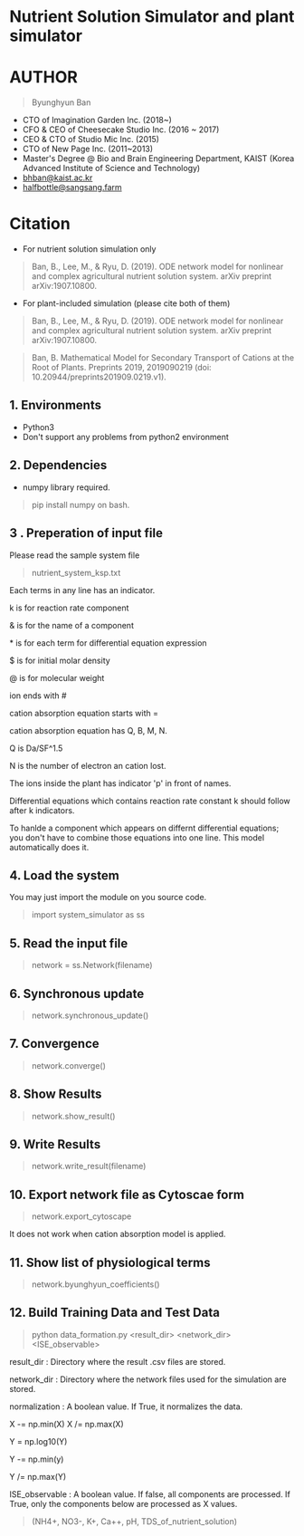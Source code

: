 Nutrient Solution Simulator and plant simulator
========================

# AUTHOR
>Byunghyun Ban
* CTO of Imagination Garden Inc. (2018~)
* CFO & CEO of Cheesecake Studio Inc. (2016 ~ 2017)
* CEO & CTO of Studio Mic Inc. (2015)
* CTO of New Page Inc. (2011~2013)
* Master's Degree @ Bio and Brain Engineering Department, KAIST (Korea Advanced Institute of Science and Technology)
* bhban@kaist.ac.kr
* halfbottle@sangsang.farm


# Citation
* For nutrient solution simulation only

> Ban, B., Lee, M., & Ryu, D. (2019). ODE network model for nonlinear and complex agricultural nutrient solution system. arXiv preprint arXiv:1907.10800.

* For plant-included simulation (please cite both of them)

> Ban, B., Lee, M., & Ryu, D. (2019). ODE network model for nonlinear and complex agricultural nutrient solution system. arXiv preprint arXiv:1907.10800.

> Ban, B. Mathematical Model for Secondary Transport of Cations at the Root of Plants. Preprints 2019, 2019090219 (doi: 10.20944/preprints201909.0219.v1).


## 1. Environments
* Python3
* Don't support any problems from python2 environment

## 2. Dependencies
* numpy library required.
> pip install numpy on bash.


## 3 . Preperation of input file
Please read the sample system file
> nutrient_system_ksp.txt

Each terms in any line has an indicator.

k is for reaction rate component

& is for the name of a component

\* is for each term for differential equation expression

$ is for initial molar density

@ is for molecular weight

ion ends with #

cation absorption equation starts with =

cation absorption equation has Q, B, M, N.

Q is Da/SF^1.5

N is the number of electron an cation lost.

The ions inside the plant has indicator 'p' in front of names.


Differential equations which contains reaction rate constant k should follow after k indicators.

To hanlde a component which appears on differnt differential equations; you don't have to combine those equations into one line. This model automatically does it.

## 4. Load the system
You may just import the module on you source code.

>import system_simulator as ss

## 5. Read the input file

> network = ss.Network(filename)

## 6. Synchronous update
>network.synchronous_update()

## 7. Convergence
>network.converge()

## 8. Show Results
>network.show_result()

## 9. Write Results
>network.write_result(filename)

## 10. Export network file as Cytoscae form
>network.export_cytoscape

It does not work when cation absorption model is applied.

## 11. Show list of physiological terms
>network.byunghyun_coefficients()


## 12. Build Training Data and Test Data
>python data_formation.py <result_dir> <network_dir> <normalization> <ISE_observable>

result_dir : Directory where the result .csv files are stored.

network_dir : Directory where the network files used for the simulation are stored.

normalization : A boolean value. If True, it normalizes the data.

  X -= np.min(X)
  X /= np.max(X)

  Y = np.log10(Y)

  Y -= np.min(y)

  Y /= np.max(Y)

 ISE_observable : A boolean value. If false, all components are processed. If True, only the components below are processed as X values.

 > (NH4+, NO3-, K+, Ca++, pH, TDS_of_nutrient_solution)
